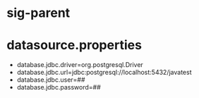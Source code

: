 # sig-parent
# datasource.properties
* database.jdbc.driver=org.postgresql.Driver
* database.jdbc.url=jdbc:postgresql://localhost:5432/javatest
* database.jdbc.user=##
* database.jdbc.password=##

